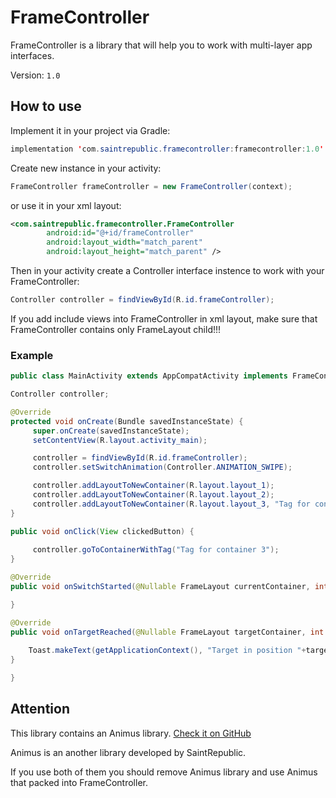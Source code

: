 # FrameController
FrameController is a library that will help you to work with multi-layer app interfaces.

Version: `1.0`

## How to use
Implement it in your project via Gradle:
```java
implementation 'com.saintrepublic.framecontroller:framecontroller:1.0'
```

Create new instance in your activity:
```java
FrameController frameController = new FrameController(context);
```
or use it in your xml layout:
```xml
<com.saintrepublic.framecontroller.FrameController
        android:id="@+id/frameController"
        android:layout_width="match_parent"
        android:layout_height="match_parent" />
```

Then in your activity create a Controller interface instence to work with your FrameController:
```java
Controller controller = findViewById(R.id.frameController);
```

If you add include views into FrameController in xml layout, make sure that FrameController contains only FrameLayout child!!!

### Example
```java
public class MainActivity extends AppCompatActivity implements FrameController.OnSwitchListener {

Controller controller;

@Override
protected void onCreate(Bundle savedInstanceState) {
     super.onCreate(savedInstanceState);
     setContentView(R.layout.activity_main);

     controller = findViewById(R.id.frameController);
     controller.setSwitchAnimation(Controller.ANIMATION_SWIPE);

     controller.addLayoutToNewContainer(R.layout.layout_1);
     controller.addLayoutToNewContainer(R.layout.layout_2);
     controller.addLayoutToNewContainer(R.layout.layout_3, "Tag for container 3");
}

public void onClick(View clickedButton) {
     
     controller.goToContainerWithTag("Tag for container 3");
}

@Override
public void onSwitchStarted(@Nullable FrameLayout currentContainer, int currentPosition) {

}

@Override
public void onTargetReached(@Nullable FrameLayout targetContainer, int targetPosition) {
    
    Toast.makeText(getApplicationContext(), "Target in position "+targetPosition+" reached", Toast.LENGTH_SHORT).show();
}

}
```
## Attention
This library contains an Animus library. [Check it on GitHub](https://github.com/SaintRepublic/Animus)

Animus is an another library developed by SaintRepublic.

If you use both of them you should remove Animus library and use Animus that packed into FrameController.
